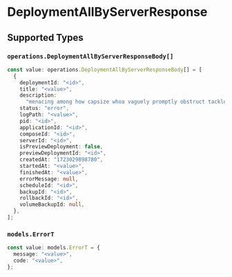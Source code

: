 # DeploymentAllByServerResponse


## Supported Types

### `operations.DeploymentAllByServerResponseBody[]`

```typescript
const value: operations.DeploymentAllByServerResponseBody[] = [
  {
    deploymentId: "<id>",
    title: "<value>",
    description:
      "menacing among how capsize whoa vaguely promptly obstruct tackle",
    status: "error",
    logPath: "<value>",
    pid: "<id>",
    applicationId: "<id>",
    composeId: "<id>",
    serverId: "<id>",
    isPreviewDeployment: false,
    previewDeploymentId: "<id>",
    createdAt: "1723029898780",
    startedAt: "<value>",
    finishedAt: "<value>",
    errorMessage: null,
    scheduleId: "<id>",
    backupId: "<id>",
    rollbackId: "<id>",
    volumeBackupId: null,
  },
];
```

### `models.ErrorT`

```typescript
const value: models.ErrorT = {
  message: "<value>",
  code: "<value>",
};
```

